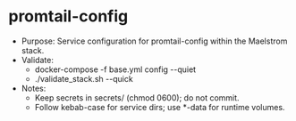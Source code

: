 # promtail-config

- Purpose: Service configuration for promtail-config within the Maelstrom stack.
- Validate:
  - docker-compose -f base.yml config --quiet
  - ./validate_stack.sh --quick
- Notes:
  - Keep secrets in secrets/ (chmod 0600); do not commit.
  - Follow kebab-case for service dirs; use *-data for runtime volumes.
